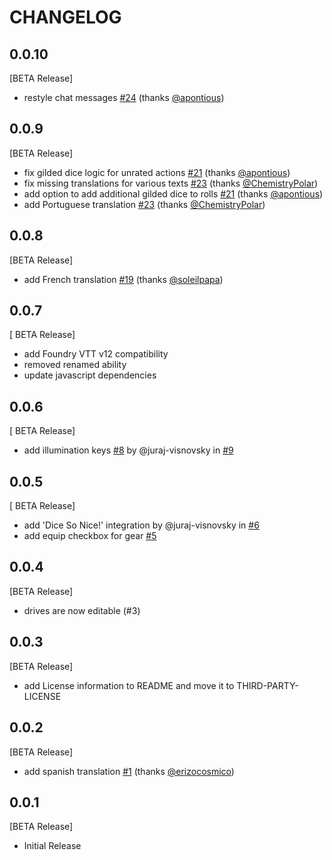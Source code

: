 # CHANGELOG

## 0.0.10

[BETA Release]
- restyle chat messages [#24](https://github.com/ceriath/candelafvtt/pull/24) (thanks [@apontious](https://github.com/apontious))

## 0.0.9

[BETA Release]
- fix gilded dice logic for unrated actions [#21](https://github.com/ceriath/candelafvtt/pull/21) (thanks [@apontious](https://github.com/apontious))
- fix missing translations for various texts [#23](https://github.com/ceriath/candelafvtt/pull/23) (thanks [@ChemistryPolar](https://github.com/ChemistryPolar))
- add option to add additional gilded dice to rolls [#21](https://github.com/ceriath/candelafvtt/pull/21) (thanks [@apontious](https://github.com/apontious))
- add Portuguese translation [#23](https://github.com/ceriath/candelafvtt/pull/23) (thanks [@ChemistryPolar](https://github.com/ChemistryPolar))

## 0.0.8

[BETA Release]
- add French translation [#19](https://github.com/ceriath/candelafvtt/pull/19) (thanks [@soleilpapa](https://github.com/soleilpapa))

## 0.0.7

[ BETA Release]
- add Foundry VTT v12 compatibility
- removed renamed ability
- update javascript dependencies

## 0.0.6

[ BETA Release]
- add illumination keys [#8](https://github.com/ceriath/candelafvtt/issues/8) by @juraj-visnovsky in [#9](https://github.com/ceriath/candelafvtt/pull/9)

## 0.0.5

[ BETA Release]
- add 'Dice So Nice!' integration by @juraj-visnovsky in [#6](https://github.com/ceriath/candelafvtt/pull/6)
- add equip checkbox for gear [#5](https://github.com/ceriath/candelafvtt/issues/5)

## 0.0.4

[BETA Release]
- drives are now editable (#3)

## 0.0.3

[BETA Release]
- add License information to README and move it to THIRD-PARTY-LICENSE

## 0.0.2

[BETA Release]
- add spanish translation [#1](https://github.com/ceriath/candelafvtt/pull/1) (thanks [@erizocosmico](https://github.com/erizocosmico))

## 0.0.1

[BETA Release]
- Initial Release